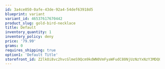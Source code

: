 ```yaml
---
id: 3a4ce050-0afe-43de-92a4-54def63918d5
blueprint: variant
variant_id: 46537617670442
product_slug: gold-bird-necklace
title: Default
inventory_quantity: 1
inventory_policy: deny
price: '79.99'
grams: 0
requires_shipping: true
option1: 'Default Title'
storefront_id: Z2lkOi8vc2hvcGlmeS9Qcm9kdWN0VmFyaWFudC80NjUzNzYxNzY3MDQ0Mg==
---
```

